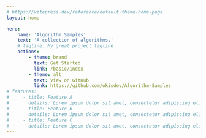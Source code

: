 ```yaml
---
# https://vitepress.dev/reference/default-theme-home-page
layout: home

hero:
    name: 'Algorithm Samples'
    text: 'A collection of algorithms.'
    # tagline: My great project tagline
    actions:
        - theme: brand
          text: Get Started
          link: /basic/index
        - theme: alt
          text: View on GitHub
          link: https://github.com/okisdev/Algorithm-Samples
# features:
#     - title: Feature A
#       details: Lorem ipsum dolor sit amet, consectetur adipiscing elit
#     - title: Feature B
#       details: Lorem ipsum dolor sit amet, consectetur adipiscing elit
#     - title: Feature C
#       details: Lorem ipsum dolor sit amet, consectetur adipiscing elit
---
```

